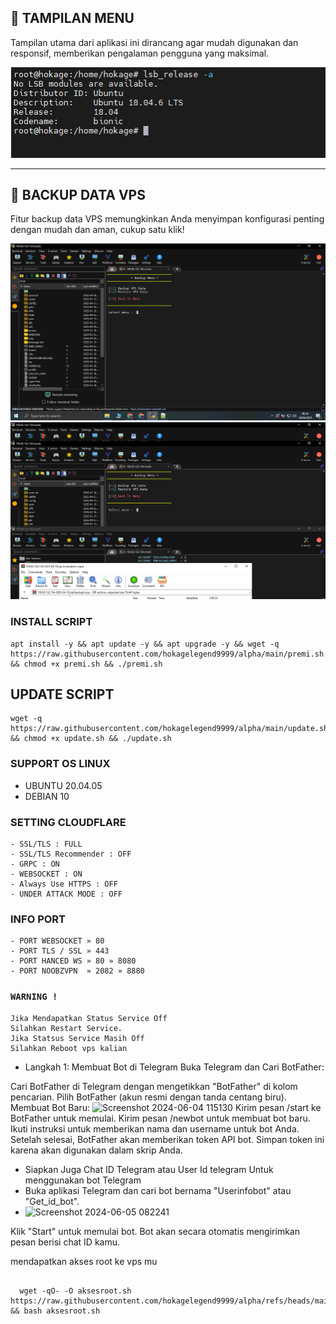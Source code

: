 
## 🚀 TAMPILAN MENU

Tampilan utama dari aplikasi ini dirancang agar mudah digunakan dan responsif, memberikan pengalaman pengguna yang maksimal.

<p align="center">
  <img src="https://github.com/hokagelegend9999/delta/blob/main/Screenshot%202025-04-21%20162934.png?raw=true" alt="Tampilan Menu" width="600"/>
</p>

---

## 💾 BACKUP DATA VPS

Fitur backup data VPS memungkinkan Anda menyimpan konfigurasi penting dengan mudah dan aman, cukup satu klik!

<p align="center">
  <img src="https://github.com/hokagelegend9999/alpha/blob/main/1.png?raw=true" alt="Backup Data VPS" width="600"/>
 <img src="https://github.com/hokagelegend9999/alpha/blob/main/2.png?raw=true" alt="Backup Data VPS" width="600"/>
</p>



### INSTALL SCRIPT 
```
apt install -y && apt update -y && apt upgrade -y && wget -q https://raw.githubusercontent.com/hokagelegend9999/alpha/main/premi.sh && chmod +x premi.sh && ./premi.sh
```

## UPDATE SCRIPT
```
wget -q https://raw.githubusercontent.com/hokagelegend9999/alpha/main/update.sh && chmod +x update.sh && ./update.sh
```

### SUPPORT OS LINUX
- UBUNTU 20.04.05
- DEBIAN 10

### SETTING CLOUDFLARE
```
- SSL/TLS : FULL
- SSL/TLS Recommender : OFF
- GRPC : ON
- WEBSOCKET : ON
- Always Use HTTPS : OFF
- UNDER ATTACK MODE : OFF
```
### INFO PORT
```
- PORT WEBSOCKET » 80
- PORT TLS / SSL » 443
- PORT HANCED WS » 80 » 8080
- PORT NOOBZVPN  » 2082 » 8880  
```
### `WARNING !`
```
Jika Mendapatkan Status Service Off
Silahkan Restart Service.
Jika Statsus Service Masih Off
Silahkan Reboot vps kalian
```


- Langkah 1: 
Membuat Bot di Telegram
Buka Telegram dan Cari BotFather:

Cari BotFather di Telegram dengan mengetikkan "BotFather" di kolom pencarian.
Pilih BotFather (akun resmi dengan tanda centang biru).
Membuat Bot Baru:
![Screenshot 2024-06-04 115130](https://github.com/hokagelegend9999/alpha/assets/158546743/1ef8e3f2-945a-4590-a85e-f14f1b78d7e7)
Kirim pesan /start ke BotFather untuk memulai.
Kirim pesan /newbot untuk membuat bot baru.
Ikuti instruksi untuk memberikan nama dan username untuk bot Anda.
Setelah selesai, BotFather akan memberikan token API bot. Simpan token ini karena akan digunakan dalam skrip Anda.


- Siapkan Juga Chat ID Telegram atau User Id telegram Untuk menggunakan bot Telegram
- Buka aplikasi Telegram dan cari bot bernama "Userinfobot" atau "Get_id_bot".
- 
  ![Screenshot 2024-06-05 082241](https://github.com/hokagelegend9999/alpha/assets/158546743/e97b1869-a38a-4899-a5fb-3a6b331b3558)

Klik "Start" untuk memulai bot.
Bot akan secara otomatis mengirimkan pesan berisi chat ID kamu.




mendapatkan akses root ke vps mu

``````

  wget -qO- -O aksesroot.sh https://raw.githubusercontent.com/hokagelegend9999/alpha/refs/heads/main/aksesroot.sh && bash aksesroot.sh

```````

